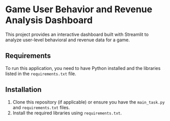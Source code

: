 # Game User Behavior and Revenue Analysis Dashboard

This project provides an interactive dashboard built with Streamlit to analyze user-level behavioral and revenue data for a game.

## Requirements

To run this application, you need to have Python installed and the libraries listed in the `requirements.txt` file.

## Installation

1. Clone this repository (if applicable) or ensure you have the `main_task.py` and `requirements.txt` files.
2. Install the required libraries using `requirements.txt`.
